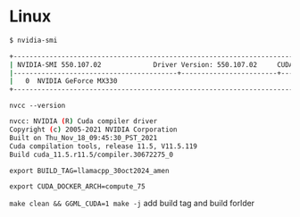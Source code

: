 # Linux

```bash 
$ nvidia-smi

+-----------------------------------------------------------------------------------------+
| NVIDIA-SMI 550.107.02             Driver Version: 550.107.02     CUDA Version: 12.4     |
|-----------------------------------------+------------------------+----------------------+
|   0  NVIDIA GeForce MX330
+-----------------------------------------------------------------------------------------+

```


```nvcc --version ```

```bash 
nvcc: NVIDIA (R) Cuda compiler driver
Copyright (c) 2005-2021 NVIDIA Corporation
Built on Thu_Nov_18_09:45:30_PST_2021
Cuda compilation tools, release 11.5, V11.5.119
Build cuda_11.5.r11.5/compiler.30672275_0
```



```export BUILD_TAG=llamacpp_30oct2024_amen```

```export CUDA_DOCKER_ARCH=compute_75```

```make clean && GGML_CUDA=1 make -j``` add build tag and build forlder 
